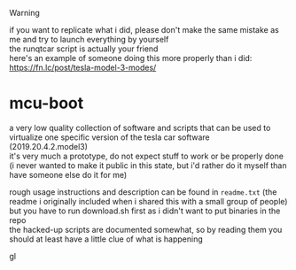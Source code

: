 > [!WARNING]
> if you want to replicate what i did, please don't make the same mistake as me and try to launch everything by yourself\
> the runqtcar script is actually your friend\
> here's an example of someone doing this more properly than i did: https://fn.lc/post/tesla-model-3-modes/
# mcu-boot
a very low quality collection of software and scripts that can be used to virtualize one specific version of the tesla car software (2019.20.4.2.model3)\
it's very much a prototype, do not expect stuff to work or be properly done (i never wanted to make it public in this state, but i'd rather do it myself than have someone else do it for me)

rough usage instructions and description can be found in `readme.txt` (the readme i originally included when i shared this with a small group of people) but you have to run download.sh first as i didn't want to put binaries in the repo\
the hacked-up scripts are documented somewhat, so by reading them you should at least have a little clue of what is happening

gl

